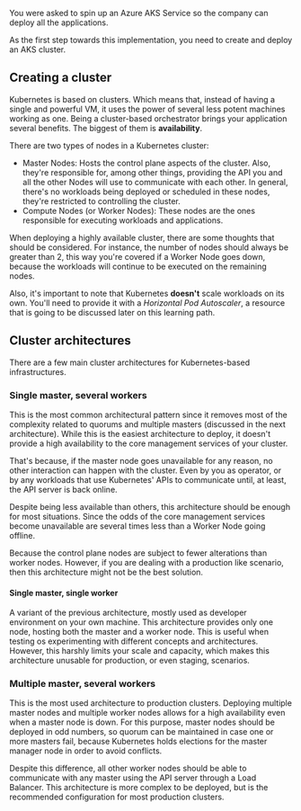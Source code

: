 You were asked to spin up an Azure AKS Service so the company can deploy all the applications.

As the first step towards this implementation, you need to create and deploy an AKS cluster.

## Creating a cluster

Kubernetes is based on clusters. Which means that, instead of having a single and powerful VM, it uses the power of several less potent machines working as one. Being a cluster-based orchestrator brings your application several benefits. The biggest of them is __availability__.

There are two types of nodes in a Kubernetes cluster:

- Master Nodes: Hosts the control plane aspects of the cluster. Also, they're responsible for, among other things, providing the API you and all the other Nodes will use to communicate with each other. In general, there's no workloads being deployed or scheduled in these nodes, they're restricted to controlling the cluster.
- Compute Nodes (or Worker Nodes): These nodes are the ones responsible for executing workloads and applications.

When deploying a highly available cluster, there are some thoughts that should be considered. For instance, the number of nodes should always be greater than 2, this way you're covered if a Worker Node goes down, because the workloads will continue to be executed on the remaining nodes.

Also, it's important to note that Kubernetes __doesn't__ scale workloads on its own. You'll need to provide it with a _Horizontal Pod Autoscaler_, a resource that is going to be discussed later on this learning path.

## Cluster architectures

There are a few main cluster architectures for Kubernetes-based infrastructures.

### Single master, several workers

This is the most common architectural pattern since it removes most of the complexity related to quorums and multiple masters (discussed in the next architecture). While this is the easiest architecture to deploy, it doesn't provide a high availability to the core management services of your cluster.

That's because, if the master node goes unavailable for any reason, no other interaction can happen with the cluster. Even by you as operator, or by any workloads that use Kubernetes' APIs to communicate until, at least, the API server is back online.

Despite being less available than others, this architecture should be enough for most situations. Since the odds of the core management services become unavailable are several times less than a Worker Node going offline.

Because the control plane nodes are subject to fewer alterations than worker nodes. However, if you are dealing with a production like scenario, then this architecture might not be the best solution.

#### Single master, single worker

A variant of the previous architecture, mostly used as developer environment on your own machine. This architecture provides only one node, hosting both the master and a worker node. This is useful when testing os experimenting with different concepts and architectures. However, this harshly limits your scale and capacity, which makes this architecture unusable for production, or even staging, scenarios.

### Multiple master, several workers

This is the most used architecture to production clusters. Deploying multiple master nodes and multiple worker nodes allows for a high availability even when a master node is down. For this purpose, master nodes should be deployed in odd numbers, so quorum can be maintained in case one or more masters fail, because Kubernetes holds elections for the master manager node in order to avoid conflicts.

Despite this difference, all other worker nodes should be able to communicate with any master using the API server through a Load Balancer. This architecture is more complex to be deployed, but is the recommended configuration for most production clusters.
